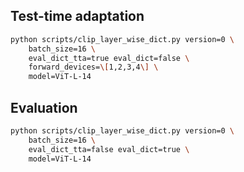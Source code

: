 ## Test-time adaptation

```bash
python scripts/clip_layer_wise_dict.py version=0 \
    batch_size=16 \
    eval_dict_tta=true eval_dict=false \
    forward_devices=\[1,2,3,4\] \
    model=ViT-L-14
```

## Evaluation

```bash
python scripts/clip_layer_wise_dict.py version=0 \
    batch_size=16 \
    eval_dict_tta=false eval_dict=true \
    model=ViT-L-14
```